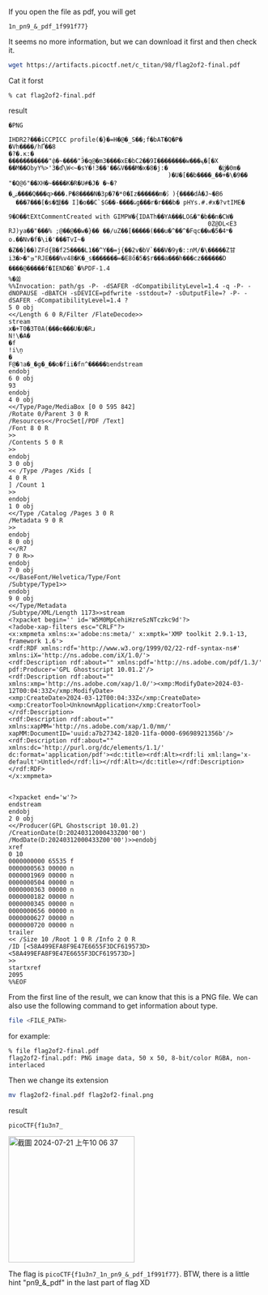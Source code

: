 If you open the file as pdf, you will get
```
1n_pn9_&_pdf_1f991f77}
```

It seems no more information, but we can download it first and then check it.
```sh
wget https://artifacts.picoctf.net/c_titan/98/flag2of2-final.pdf
```

Cat it forst
```
% cat flag2of2-final.pdf
```
result
```
�PNG

IHDR2?���iCCPICC profile(�}�=H�@�_S��;f�bAT�Q�P�
�Vh����/hҐ��8
�?�.κ:�
�����������"փ�~����"Ӭ�q@�m3����xE�bC2��9I��������w���ܟ�[�X
��M��ObyY%>'3�ď\W<~�sY�!3��'��&V���M�x�8�j:�              �ĳ�0m�
                                            )�U�[��b����_��+�\�9��	"�Q@6"��XH�~����K�R�U#�J� �~�?�ݭ����Q���q>���.P�8����N�3p�7�*0�Iz������m�⺡){����dȦ�J~�B6
  ���7���[�s�뭾�� I]�o��C`$G��-����ۿg���r�r���b�	pHYs.#.#x�?vtIME�
                                                                         9�O��tEXtCommentCreated with GIMPW�{IDATh��YA���LO&�"�b��n�CW�
                                                       0Z@DL<E3	RJ)ya��"���% ;@��@��w�}�� ��/uZ��[�����(���u�^��^�Fqc��w�5�4ײ� o.��Nv�f�\i�'���TvI~�
�Z��]��)ZFd{B�f25����L1��^Y��=j{��2v�bV`���V�9y�::nM/�\�����Z⽢iܡ"�<�3"RJE���%v48�K�_s�������=�E8ő�5�$r���a���h���cz������D	����@�����f�IEND�B`�%PDF-1.4
%�쏢
%%Invocation: path/gs -P- -dSAFER -dCompatibilityLevel=1.4 -q -P- -dNOPAUSE -dBATCH -sDEVICE=pdfwrite -sstdout=? -sOutputFile=? -P- -dSAFER -dCompatibilityLevel=1.4 ?
5 0 obj
<</Length 6 0 R/Filter /FlateDecode>>
stream
x�+T0�3T0A(���e���U�U�Rɹ
N!\�A�
�f
!i\ņ
�
F@�˥a�_�g�_��o�fii�fn^�����ʦendstream
endobj
6 0 obj
93
endobj
4 0 obj
<</Type/Page/MediaBox [0 0 595 842]
/Rotate 0/Parent 3 0 R
/Resources<</ProcSet[/PDF /Text]
/Font 8 0 R
>>
/Contents 5 0 R
>>
endobj
3 0 obj
<< /Type /Pages /Kids [
4 0 R
] /Count 1
>>
endobj
1 0 obj
<</Type /Catalog /Pages 3 0 R
/Metadata 9 0 R
>>
endobj
8 0 obj
<</R7
7 0 R>>
endobj
7 0 obj
<</BaseFont/Helvetica/Type/Font
/Subtype/Type1>>
endobj
9 0 obj
<</Type/Metadata
/Subtype/XML/Length 1173>>stream
<?xpacket begin='' id='W5M0MpCehiHzreSzNTczkc9d'?>
<?adobe-xap-filters esc="CRLF"?>
<x:xmpmeta xmlns:x='adobe:ns:meta/' x:xmptk='XMP toolkit 2.9.1-13, framework 1.6'>
<rdf:RDF xmlns:rdf='http://www.w3.org/1999/02/22-rdf-syntax-ns#' xmlns:iX='http://ns.adobe.com/iX/1.0/'>
<rdf:Description rdf:about="" xmlns:pdf='http://ns.adobe.com/pdf/1.3/' pdf:Producer='GPL Ghostscript 10.01.2'/>
<rdf:Description rdf:about="" xmlns:xmp='http://ns.adobe.com/xap/1.0/'><xmp:ModifyDate>2024-03-12T00:04:33Z</xmp:ModifyDate>
<xmp:CreateDate>2024-03-12T00:04:33Z</xmp:CreateDate>
<xmp:CreatorTool>UnknownApplication</xmp:CreatorTool></rdf:Description>
<rdf:Description rdf:about="" xmlns:xapMM='http://ns.adobe.com/xap/1.0/mm/' xapMM:DocumentID='uuid:a7b27342-1820-11fa-0000-69698921356b'/>
<rdf:Description rdf:about="" xmlns:dc='http://purl.org/dc/elements/1.1/' dc:format='application/pdf'><dc:title><rdf:Alt><rdf:li xml:lang='x-default'>Untitled</rdf:li></rdf:Alt></dc:title></rdf:Description>
</rdf:RDF>
</x:xmpmeta>


<?xpacket end='w'?>
endstream
endobj
2 0 obj
<</Producer(GPL Ghostscript 10.01.2)
/CreationDate(D:20240312000433Z00'00')
/ModDate(D:20240312000433Z00'00')>>endobj
xref
0 10
0000000000 65535 f
0000000563 00000 n
0000001969 00000 n
0000000504 00000 n
0000000363 00000 n
0000000182 00000 n
0000000345 00000 n
0000000656 00000 n
0000000627 00000 n
0000000720 00000 n
trailer
<< /Size 10 /Root 1 0 R /Info 2 0 R
/ID [<58A499EFA8F9E47E6655F3DCF619573D><58A499EFA8F9E47E6655F3DCF619573D>]
>>
startxref
2095
%%EOF
```
From the first line of the result, we can know that this is a PNG file. We can also use the following command to get information about type.
```sh
file <FILE_PATH>
```
for example:
```
% file flag2of2-final.pdf
flag2of2-final.pdf: PNG image data, 50 x 50, 8-bit/color RGBA, non-interlaced
```

Then we change its extension
```sh
mv flag2of2-final.pdf flag2of2-final.png
```
result
```
picoCTF{f1u3n7_
```
<img width="249" alt="截圖 2024-07-21 上午10 06 37" src="https://github.com/user-attachments/assets/9290a4a2-2c0a-409b-90ec-426ec77f2c67">

The flag is `picoCTF{f1u3n7_1n_pn9_&_pdf_1f991f77}`. BTW, there is a little hint "pn9_&_pdf" in the last part of flag XD

